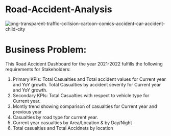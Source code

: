 # Road-Accident-Analysis
![png-transparent-traffic-collision-cartoon-comics-accident-car-accident-child-city](https://github.com/bushrafatimakhan30/Road-Accident-Analysis/assets/120975147/de7f4edd-d35d-4601-b052-c85f7042c1ee)
# Business Problem:
This Road Accident Dashboard for the year 2021-2022 fulfills the following requirements for Stakeholders:
1) Primary KPIs:
Total Casualties and Total accident values for Current year and YoY growth.
Total Casualties by accident severity for Current year and YoY growth.
4) Secondary KPIs:
 Total Casualties with respect to vehicle type for Current year.
6) Montly trend showing comparison of casualties for Current year and previous year
7) Casualties by road type for current year.
8) Current year casualties by Area/Location & by Day/Night
9) Total casualties and Total Accidnets by location
   
